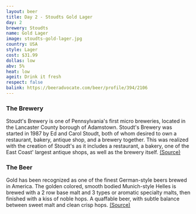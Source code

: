 ```yaml
---
layout: beer
title: Day 2 - Stoudts Gold Lager
day: 2
brewery: Stoudts
name: Gold Lager
image: stoudts-gold-lager.jpg
country: USA
style: Lager
cost: $31.99
dollas: low
abv: 5%
heat: low
ageit: Drink it fresh
respect: false
balink: https://beeradvocate.com/beer/profile/394/2106
---
```

### The Brewery ###

Stoudt's Brewery is one of Pennsylvania's first micro breweries, located in the Lancaster County borough of Adamstown. Stoudt's Brewery was started in 1987 by Ed and Carol Stoudt, both of whom desired to own a restaurant, bakery, antique shop, and a brewery together. This was realized with the creation of Stoudt's as it includes a restaurant, a bakery, one of the East Coast' largest antique shops, as well as the brewery itself. [(Source)](https://en.wikipedia.org/wiki/Stoudt's_Brewery)

### The Beer

Gold has been recognized as one of the finest German-style beers brewed in America. The golden colored, smooth bodied Munich-style Helles is brewed with a 2 row base malt and 3 types or aromatic specialty malts, then finished with a kiss of noble hops. A quaffable beer, with subtle balance between sweet malt and clean crisp hops. [(Source)](https://www.stoudtsbeer.com/brewery_styles-flag-ship.html)